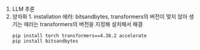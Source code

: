 1. LLM 추론
  1. 양자화
    1. installation 에러: bitsandbytes, transformers의 버전이 맞지 않아 생기는 에러는 transformers의 버전을 지정해 설치해서 해결
      ```
      pip install torch transformers==4.38.2 accelerate
      pip install bitsandbytes
      ```
